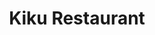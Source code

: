---
layout: place
title: "Kiku Restaurant"
permalink: /new-jersey/paramus/kiku-restaurant.html
stateAbbr: NJ
stateName: New Jersey
cityName: Paramus
seo:
  name: "Kiku Restaurant"
  type: Restaurant
  links: null
description: "Kiku Restaurant serves delicious sushi in Paramus, New Jersey. Try fresh Japanese dishes for a great dining experience. "
place_id: ChIJj_TsGt76wokRGE681oqWOE8
photos:
  - name: >-
      places/ChIJj_TsGt76wokRGE681oqWOE8/photos/AeeoHcLt6VUNJLEA_aMqT-3TaoCBgxxMxR9dPKJ_UxaCQ7680Y-DQY13ipGg4RsS5dv8w89R6wADdXrj54LOHriM8mBXqlIxIQBMJX4pnJ0hhKT1YdxIfMmcPjdKtqMp8SXlZ3kdWIgz440_Ys-Ipwha8VEcaACgfujcwgklKEL76r_VUVsXlX2AR_MybdWt46WXqcTtx7t1Tz2BUxIbIwGSTeyL6_PwdH1GqIM3SftGB9dn5vGLtRpW4HCqBDIsk3BMnYPPZeV2qiAoIiZAmpKG_njXRByO15bmie1W1AIfF1GxR37G_cE5V3djznLrFmfTuL85zlOmsVqpoBQqsPSFF_i33TEcoWtwWYzoqQ27mKRf0kOhicYvrNNcUS7P7ous_AvvD2Gobf-E3xB8pLBLa5L5joIPXkv8a2o0YZjxPKj0mQ
    widthPx: 4032
    heightPx: 1960
    authorAttributions:
      - displayName: Robb Gill
        uri: https://maps.google.com/maps/contrib/107828036873817357533
        photoUri: >-
          https://lh3.googleusercontent.com/a-/ALV-UjWjI70BTtqLdOSVezBdrVlzdn_SXCSJn4S38sZlJMFYi_o5MLZn=s100-p-k-no-mo
    flagContentUri: >-
      https://www.google.com/local/imagery/report/?cb_client=maps_api_places.places_api&image_key=!1e10!2sCIHM0ogKEICAgICktbCXFw&hl=en-US
    googleMapsUri: >-
      https://www.google.com/maps/place//data=!3m4!1e2!3m2!1sCIHM0ogKEICAgICktbCXFw!2e10!4m2!3m1!1s0x89c2fade1aecf48f:0x4f38968ad6bc4e18
  - name: >-
      places/ChIJj_TsGt76wokRGE681oqWOE8/photos/AeeoHcJ9oiM6NN13BXKmibm4XpMp_s4kLYxhcKZ25X6Q80Ob8LwjxxstDki3XsUaFVK7SeKNpQcnYBt03gVDzhIl9DFbpHZ15kk-q1W3th8zOKDEJz68z83IQFJ-21zNjbVRjOfZxokE6LRYWuARVgak1RsvPVJWW6lW2rqI6n3PAowroFBsNjIwjOCfxw99KEty4crRBYRuRRXTn0sATckcAK8Q5FLRm5EcLYW5Dzr4fDSKJswwokYivR2LOZZgoC--AfoOhzCS8yYy2tszcv7kUs8BXg_HJKZUGJUxncSXRcnOtxeDpufMFFM0qeQ1RSRDF_FAwc8L_s1uUAVIXuQBdpqnTflcJZfPeJPez0sRVm_wIUyVRBuBUfRXee1eK1WO0EvmFlrxkJW-RUbD7GbagdNX0OwGTZl_5PgvHhvOS7_3rw
    widthPx: 4032
    heightPx: 2268
    authorAttributions:
      - displayName: Celmira Lamadrid
        uri: https://maps.google.com/maps/contrib/112311498096483559404
        photoUri: >-
          https://lh3.googleusercontent.com/a-/ALV-UjUHMuD0BRy0GIPRBoQX7ySkRexa7PPQuy2KZSeOITtHe-MhnMJM=s100-p-k-no-mo
    flagContentUri: >-
      https://www.google.com/local/imagery/report/?cb_client=maps_api_places.places_api&image_key=!1e10!2sCIHM0ogKEICAgIDy8Jf4Sg&hl=en-US
    googleMapsUri: >-
      https://www.google.com/maps/place//data=!3m4!1e2!3m2!1sCIHM0ogKEICAgIDy8Jf4Sg!2e10!4m2!3m1!1s0x89c2fade1aecf48f:0x4f38968ad6bc4e18
  - name: >-
      places/ChIJj_TsGt76wokRGE681oqWOE8/photos/AeeoHcK9WMKIAgbAnFSuXmTVk3Pt09-9CNbQHAS2T8xmcsM9S_XvVN_3rO7-DeDGZ7dylHYSFGC6xWaZVpRzTDKY4avykUKCwEK4dNxqTl4DaP0QHh_0yJ9iGJu0igyu9HlJj-J0K_mCq2WWqlGE82SHZQ--3B4n8tbM-kHQpoBTs_suBuDLwDRr_ZdRgfqIgnzuUZhU_LjQ0zWWvb9U5krCg57WI2AYeR5Z_eWO0AxC8efSLSFLgovg8JGNs2qLcxsPJZNPHRpWCjkL50nZiEgv2_XOkkfBmN04pJjhEaW7F6KiuwcAKAIMV6irBH3p_iLsRcr-65LyGO_v77CiCJzLyA6PgYCHD72K_pDexjNnss6j2RST6-S3JBn7L-JbndHFfwq1t1l7vEuexC-Otnwyt51C8uUKPOMjoEWxoic-19GEfA
    widthPx: 3072
    heightPx: 4080
    authorAttributions:
      - displayName: Daisy Manlapig
        uri: https://maps.google.com/maps/contrib/105265380525320260745
        photoUri: >-
          https://lh3.googleusercontent.com/a/ACg8ocIwb7UnpyBFQM4mao4zMuLKExU5IRovwOc8tITBvREH3ODf3A=s100-p-k-no-mo
    flagContentUri: >-
      https://www.google.com/local/imagery/report/?cb_client=maps_api_places.places_api&image_key=!1e10!2sCIHM0ogKEICAgIDjsMbNRw&hl=en-US
    googleMapsUri: >-
      https://www.google.com/maps/place//data=!3m4!1e2!3m2!1sCIHM0ogKEICAgIDjsMbNRw!2e10!4m2!3m1!1s0x89c2fade1aecf48f:0x4f38968ad6bc4e18
  - name: >-
      places/ChIJj_TsGt76wokRGE681oqWOE8/photos/AeeoHcJEiEyx4OrmvQakY_97Qi2IeLPlXH8Ro_93ybVSOYvBJi69FO6RnCWAMcyNftx4CIw1TgNhZeuFcrulSWmQIr_ROXAeOj1Gf1CgOHjxXwYi1M49CgBn48604eITcKtyyqxQDBSf5jfVxaKmQ8JAddNaAB2ELF3bpDlFSVM81arhLXdnRE7LiB9SFDeBhzE1kf04HjaEN6U-PBfbB2Yj80VYu52VUt7gUQsnm9xlzizo97rKkOB9kGA5uDI8othR-AhMW7TwQKPDZheMzsSNTOvmH6tVCLveo1TdJJwZKyGJdqcL7Oc_EUJmxlyWvLiSuQ6YVSThi6irxCzeFsP_0Ox4DjfXMNSUpi26wnz3heyN7xmrT3BypZT9AyquCiJVVfkD-3zHv_xH_vDsWwMXfaZ_Hcapqx7AfHw6jdWrjMseIn0
    widthPx: 4000
    heightPx: 3000
    authorAttributions:
      - displayName: Shana Pursner
        uri: https://maps.google.com/maps/contrib/113749942629779887116
        photoUri: >-
          https://lh3.googleusercontent.com/a-/ALV-UjVVNQlHK1ULHtV-XOaV_96I_UJujljLB9ux_IynrCiBeYOBjRahoQ=s100-p-k-no-mo
    flagContentUri: >-
      https://www.google.com/local/imagery/report/?cb_client=maps_api_places.places_api&image_key=!1e10!2sCIHM0ogKEICAgIC_sdrC_wE&hl=en-US
    googleMapsUri: >-
      https://www.google.com/maps/place//data=!3m4!1e2!3m2!1sCIHM0ogKEICAgIC_sdrC_wE!2e10!4m2!3m1!1s0x89c2fade1aecf48f:0x4f38968ad6bc4e18
  - name: >-
      places/ChIJj_TsGt76wokRGE681oqWOE8/photos/AeeoHcICjJGICFVXikBRTu53Hdmbm78n4xVLqr8P6GQplWnRXvr_nlrSnCyl2zeZYm7ajkjgp9aWSPfJB4SwVT7ZhFcir0lp4Z7D4jO4hygRzQxF5eXY6blIbfNNjYMNWbMNqyaeKNB4MTfREoDmW75B6GE3WkSuiGHOf52elxgGXItx1HoEXES2k7KI8JJqAPGNvvkJGDP_JnPUuoiUS8RVN3oNQtWR_G4XLy5xasGkuq-kqzYp5zbTWePI7yMjjmDQtWt9i7WywAENhQx57VZEadMVhs9WXT1acMJhCPU43dCamQBq2htUhKEEhRGXTWETZDlFzKgZBICZN_tMTcji3Ntl88R_ywPVQ1CE96xFg5MSrIT5zzby3faPCI3f57UUmprldwbJI3DCC8WRek3P9mLJgyaWFIZ1cZqceWSDY2I
    widthPx: 3024
    heightPx: 4032
    authorAttributions:
      - displayName: Rosa Nattes
        uri: https://maps.google.com/maps/contrib/104721134921421581903
        photoUri: >-
          https://lh3.googleusercontent.com/a/ACg8ocKKfWjP7RXo2_88meVh3ItnpGS17IqU339TRlTEX6vN63oqdA=s100-p-k-no-mo
    flagContentUri: >-
      https://www.google.com/local/imagery/report/?cb_client=maps_api_places.places_api&image_key=!1e10!2sCIHM0ogKEICAgIDR1cDtCA&hl=en-US
    googleMapsUri: >-
      https://www.google.com/maps/place//data=!3m4!1e2!3m2!1sCIHM0ogKEICAgIDR1cDtCA!2e10!4m2!3m1!1s0x89c2fade1aecf48f:0x4f38968ad6bc4e18
  - name: >-
      places/ChIJj_TsGt76wokRGE681oqWOE8/photos/AeeoHcJMBrFJUZv31dezKYteI-sPh1xvsfa590kNYrNBvC0ERqG86IsxjcX5v187GSsqtnWo6wplPDk3GXLbMskASR-4Dk1CcCrXDVxeHzn0ZU_REZwSoTlxv9RSFq8n3BtVDeIXFglUX1YFKiuXhQoXuX6v5-CpWUjVZeVreZ0jZ4eKUJ52fcjg58j1lJSkZqOy88RgXWVffD4Iyu0Y2UN7v0LoVKxptDBu8cNR_utkoknhAo8iMQEwGGt65WrQaMWt4U_R9eLGxKpvg3cu9eWB724Z32RfWh5TxZuIkKcfNfYauYOO7DYpZWQS39CycyZy4NJsAeF_JOuPBs07j9AfpY_one978I59yyF4EJTiLI2qwRFZ_71YjKR6FrZPAWn5YnjsWEL5NqXavJGlQtRCJ_KVA0bGeNRIXyiEhzaOmgqsaV8
    widthPx: 4080
    heightPx: 3072
    authorAttributions:
      - displayName: Daisy Manlapig
        uri: https://maps.google.com/maps/contrib/105265380525320260745
        photoUri: >-
          https://lh3.googleusercontent.com/a/ACg8ocIwb7UnpyBFQM4mao4zMuLKExU5IRovwOc8tITBvREH3ODf3A=s100-p-k-no-mo
    flagContentUri: >-
      https://www.google.com/local/imagery/report/?cb_client=maps_api_places.places_api&image_key=!1e10!2sCIHM0ogKEICAgIDjsMbNxwE&hl=en-US
    googleMapsUri: >-
      https://www.google.com/maps/place//data=!3m4!1e2!3m2!1sCIHM0ogKEICAgIDjsMbNxwE!2e10!4m2!3m1!1s0x89c2fade1aecf48f:0x4f38968ad6bc4e18
  - name: >-
      places/ChIJj_TsGt76wokRGE681oqWOE8/photos/AeeoHcKlggghobsZvYvcHwTwwFO4Onz9wdxfrC8jC-78EDCvzoSHhuOePcKRW6_NMwokoWaORoMUDZ_PeWWg2kKUqiVDMNJwVAr0_I-_FC5kNrlIp34yANuD8Fz01ecf6JAtL1dyjWd0EHh1a4SVZD3FVb_YFnRoLHCClf0whuLKB62Ud97pVTUjPW7PG_mSl77LPQ2vqtoB-AJ_9WOI5FLbzyNRk8tSrQ5ac6f-Le3-NaVjvOWLPUJTfkguKMWEDf-JvABJ3DbfDcc7NVCDvE-_Q9GU0n4ld6nLg0hBaLyWv5umjCoBhgWdLEwedrTBdYX7wdykrMayn87GBMFy-Ice3Rh-vLJ538DCiQWa1Xcc2MWeOF93mKbPFL5o3HFLk87zBRHmYPeeomQPbk2U0CBZ6tCA1NAWX306TRkGKvQZ4s2N5Swh
    widthPx: 3024
    heightPx: 4032
    authorAttributions:
      - displayName: Kennan McAbee
        uri: https://maps.google.com/maps/contrib/116641946270827501828
        photoUri: >-
          https://lh3.googleusercontent.com/a-/ALV-UjUPGEBJ0OwqkOMybS4irW9v-jGrN_M-V-uQtYrf8CiA8cLZ2Vs=s100-p-k-no-mo
    flagContentUri: >-
      https://www.google.com/local/imagery/report/?cb_client=maps_api_places.places_api&image_key=!1e10!2sCIHM0ogKEICAgICH6pfUygE&hl=en-US
    googleMapsUri: >-
      https://www.google.com/maps/place//data=!3m4!1e2!3m2!1sCIHM0ogKEICAgICH6pfUygE!2e10!4m2!3m1!1s0x89c2fade1aecf48f:0x4f38968ad6bc4e18
  - name: >-
      places/ChIJj_TsGt76wokRGE681oqWOE8/photos/AeeoHcJ7GxyOe81ffSK25xR8divYfR29uqWYbqJJVG8vQTIv_qw4qG0K76TWS1cBDqSJzLrayAg0vWosrR48JhPvf5oio6ykaRNiX7GB6zVgYI-tR765AFNdIXl3F9YuGbat4lyXJ3aDvQeRGVQ_J0WZiOnWS4Rs8b05nou7YV6c0jXzSY5RbhE97bSI1-zwPKeLudnoVWx_SE-dcpaErJhfYx2HbGhQp08cu9_UOqCpl5fpUvuHNgZdm5eLV7oIh-9MHUBl5LY6P4O_4p_PxXxjPa1fQrJ2A8LYTSgH-eREGu8_KoYRjYBFGKc1pkBJfZuDMzTB50I7uQjxIX5d3R7Nx-MBstYUhSe_SY4alhheqD14tlotPHTYflys0yOFS2GsGhIm4igm4LOX6kX3j5_sWv9ZtQuxZmfG_VbgXdoYP7g1MA
    widthPx: 4032
    heightPx: 3024
    authorAttributions:
      - displayName: Brian Bordieri
        uri: https://maps.google.com/maps/contrib/110289419580803607664
        photoUri: >-
          https://lh3.googleusercontent.com/a-/ALV-UjUPCEEPRBgkf7aGksjRZbY4NzS_juWS2GxKO32qfus_IWmlGOPS_g=s100-p-k-no-mo
    flagContentUri: >-
      https://www.google.com/local/imagery/report/?cb_client=maps_api_places.places_api&image_key=!1e10!2sCIHM0ogKEICAgIDtgIOIWA&hl=en-US
    googleMapsUri: >-
      https://www.google.com/maps/place//data=!3m4!1e2!3m2!1sCIHM0ogKEICAgIDtgIOIWA!2e10!4m2!3m1!1s0x89c2fade1aecf48f:0x4f38968ad6bc4e18
  - name: >-
      places/ChIJj_TsGt76wokRGE681oqWOE8/photos/AeeoHcKGw2T0kZZou5mP85R0WNhTxWuc4El-AP4m2yUAFfJLmgRaKvBLz4-p1J5JxegeReg6AD-uqBf9HmddnxGJC932CGZvbJk0MAnJpQrkVzPDjOmBcV37zTRM_DYCQD8ydLFLbrzW9lb7MSmZykeJO64y3Rikx4AQWEMlwr_GiVaJLHMhV80Y7ykYDEElwcstRz6lEzD6le8oRXgn92oOvsO2QNuw21NPT6bgl7rF4q_CjNaxVWcSNgEIRvqgdeg8ah0OxVgzv4cMAtqdzS0xcuAixzWE-ytnmbT10A3gp9njq80oi6ctQ9Lxpo1RKjgelB7XczyMcQH07iH2gYR2dHAoXIpDrupgRxo9xvdXG55_38GAq8c1s9FDJEeEmIgJjI_ZJ1TrOLPbcBHb2f12gInSmIqm8L7KVciJADmcHqinITHm
    widthPx: 2582
    heightPx: 3442
    authorAttributions:
      - displayName: Beatrice Burgis
        uri: https://maps.google.com/maps/contrib/100933197550933045632
        photoUri: >-
          https://lh3.googleusercontent.com/a-/ALV-UjVSUyiaTPoPn3qDLSmlbYVOWOLFcUDD99FjeB4f0ihhdxD3NadEYg=s100-p-k-no-mo
    flagContentUri: >-
      https://www.google.com/local/imagery/report/?cb_client=maps_api_places.places_api&image_key=!1e10!2sCIHM0ogKEICAgICe3KT3pwE&hl=en-US
    googleMapsUri: >-
      https://www.google.com/maps/place//data=!3m4!1e2!3m2!1sCIHM0ogKEICAgICe3KT3pwE!2e10!4m2!3m1!1s0x89c2fade1aecf48f:0x4f38968ad6bc4e18
  - name: >-
      places/ChIJj_TsGt76wokRGE681oqWOE8/photos/AeeoHcJUBUPDmFW47EexcEzdqaTinERtbvjTIcrpapI3XfUmk94Q-WpZ8bTiIiGSDMdXe4aTrpiCjVJtT2t1ccfMs7Q8R30ddjlRDb-rN5wk6QCgj4Mqmv_Ol0MwIUEBzEzxB3IgTZjQ4CxQizqF7dxknwbCj0c25u6UliCgf6xPowDQ3RueU5_KI9NF96QIdXYUTh9iL8jFUaWyETnRoEO61VYEe4Sc4Z80lyrSIzMFLCnvpBm_387Wyhz68-rQsYKsZe5V87QQPaYyZJqsS7AJj_CcPmHObpC4NQkfZzuMYOMGSLz0PlHNF538U6O82jQgyR55lFF7OTarT1i1VEJW9avx5PPlSyDhx3G6GNqkBQ9eQnlQIu3R9uTxqgg5V_MmmIY9a74aULnybv0NkzG46UrIHVP6FOQ-YsmxAZcq7A8EWg
    widthPx: 2638
    heightPx: 3427
    authorAttributions:
      - displayName: Nero YK
        uri: https://maps.google.com/maps/contrib/111676229921705483878
        photoUri: >-
          https://lh3.googleusercontent.com/a-/ALV-UjXWNSyn8xRQUXAqz2K6bn7j-4LiHA6G2vuDhBkTjYHNp1bXzET2=s100-p-k-no-mo
    flagContentUri: >-
      https://www.google.com/local/imagery/report/?cb_client=maps_api_places.places_api&image_key=!1e10!2sCIHM0ogKEICAgIDf98C6cQ&hl=en-US
    googleMapsUri: >-
      https://www.google.com/maps/place//data=!3m4!1e2!3m2!1sCIHM0ogKEICAgIDf98C6cQ!2e10!4m2!3m1!1s0x89c2fade1aecf48f:0x4f38968ad6bc4e18
address: 365 NJ-17, Paramus, NJ 07652, USA
street: 365 NJ-17
city: Paramus
state: NJ
zip: '07652'
country: USA
neighborhood: null
latitude: '40.945809'
longitude: '-74.072486'
accessibility_options:
  wheelchairAccessibleParking: true
  wheelchairAccessibleEntrance: true
  wheelchairAccessibleRestroom: true
  wheelchairAccessibleSeating: true
business_status: OPERATIONAL
name: Kiku Restaurant
google_maps_links:
  directionsUri: >-
    https://www.google.com/maps/dir//''/data=!4m7!4m6!1m1!4e2!1m2!1m1!1s0x89c2fade1aecf48f:0x4f38968ad6bc4e18!3e0
  placeUri: https://maps.google.com/?cid=5708478050744421912
  writeAReviewUri: >-
    https://www.google.com/maps/place//data=!4m3!3m2!1s0x89c2fade1aecf48f:0x4f38968ad6bc4e18!12e1
  reviewsUri: >-
    https://www.google.com/maps/place//data=!4m4!3m3!1s0x89c2fade1aecf48f:0x4f38968ad6bc4e18!9m1!1b1
  photosUri: >-
    https://www.google.com/maps/place//data=!4m3!3m2!1s0x89c2fade1aecf48f:0x4f38968ad6bc4e18!10e5
primary_type: Japanese Restaurant
opening_hours:
  regular: null
  current: null
secondary_opening_hours:
  regular:
    weekdayDescriptions: null
    type: null
  current:
    weekdayDescriptions: null
    type: null
phone: null
price_level: null
price_range: null
rating: null
rating_count: 0
website: null
reviews: null
parking_options: null
payment_options: null
allow_dogs: null
curbside_pickup: null
delivery: null
dine_in: null
good_for_children: null
good_for_groups: null
good_for_sports: null
live_music: null
menu_for_children: null
outdoor_seating: null
reservable: null
restroom: null
serves_beer: null
serves_breakfast: null
serves_brunch: null
serves_cocktails: null
serves_coffee: null
serves_dinner: null
serves_dessert: null
serves_lunch: null
serves_vegetarian_food: null
serves_wine: null
takeout: null
update_category: essentials
summary: null

---